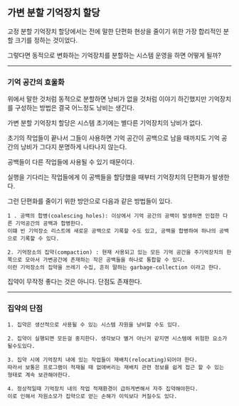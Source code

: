 ## 가변 분할 기억장치 할당

고정 분할 기억장치 할당에서는 전에 말한 단편화 현상을 줄이기 위한 가장 합리적인 분할 크기를 정하는 것이었다.

그렇다면 동적으로 변화하는 기억장치를 분할하는 시스템 운영을 하면 어떻게 될까?

----------------------------------------------------------------

### 기억 공간의 효울화

위에서 말한 것처럼 동적으로 분할하면 낭비가 없을 것처럼 이야기 하긴했지만 기억장치를 구성하는 방법은 결국 어느정도 낭비는 생긴다.

가변 분할 기억장치 할당은 시스템 초기에는 별다른 기억장치의 낭비가 없다.

초기의 작업들이 끝나서 그들이 사용하면 기억 공간이 공백으로 남을 때까지도 기억 공간의 낭비가 그다지 분명하게 나타나지 않는다.

공백들이 다른 작업들에 사용될 수 있기 때문이다.

실행을 기다리는 작업들에게 이 공백들을 할당했을 때부터 기억장치의 단편화가 발생한다.

그런 단편화를 줄이기 위한 방안으로 다음과 같은 방법들이 있다.

```
1 . 공백의 합병(coalescing holes): 이상에서 기억 공간의 공백이 발생하면 인접한 다른 기억공간의 공백과 합병한다.
이떄 빈 기억장소 리스트에 새로운 공백으로 기록할 수도 있고, 공백을 합병하여 하나의 공백으로 기록할 수 있다.

2. 기억장소의 집약(compaction) : 현재 사용되고 있는 모든 기억 공간을 주기억장치의 한쪽으로 모아서 가변공간에 존재하는 작은 공백들을 하나로 통합할 수 있다.
이런 기억장소의 집약을 쓰레기 수집, 흔히 말하는 garbage-collection 이라고 한다.

```
집약이 무작정 좋다는 것은 아니다. 단점도 존재한다. 

----------------------------------------------------------------

### 집약의 단점

```
1. 집약은 생산적으로 사용될 수 있는 시스템 자원을 낭비할 수도 있다.

2. 집약이 실행되면 모든걸 중지한다. 생각보다 별거 아닌거 같지면 시스템에 위험한 요소가 될수도있다.

3. 집약 시에 기억장치 내에 있는 작업들이 재배치(relocating)되어야 한다.
따라서 보통은 프로그램이 적재될 때 없애버리는 재배치 관련 정보를 쉽게 접근 할 수 있는 형태로 계속 보관해야한다.

4. 정상적일때 기억장치 내의 작업 적재환경이 급하게변해서 자주 집약해야한다. 
이로 인해서 자원소모가 집약으로 얻는 손해가 이익보다 커질수도 있다.
```
